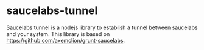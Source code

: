 saucelabs-tunnel
================

Saucelabs tunnel is a nodejs library to establish a tunnel between saucelabs and your system.
This library is based on https://github.com/axemclion/grunt-saucelabs.

